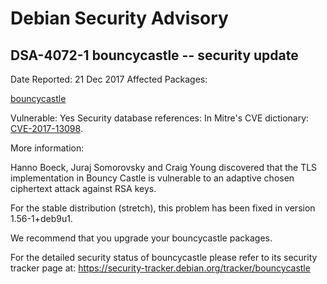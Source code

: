 
Debian Security Advisory
========================


DSA-4072-1 bouncycastle -- security update
------------------------------------------



Date Reported:
21 Dec 2017
Affected Packages:

[bouncycastle](https://packages.debian.org/src:bouncycastle)

Vulnerable:
Yes
Security database references:
In Mitre's CVE dictionary: [CVE-2017-13098](https://security-tracker.debian.org/tracker/CVE-2017-13098).  

More information:

Hanno Boeck, Juraj Somorovsky and Craig Young discovered that the
TLS implementation in Bouncy Castle is vulnerable to an adaptive chosen
ciphertext attack against RSA keys.


For the stable distribution (stretch), this problem has been fixed in
version 1.56-1+deb9u1.


We recommend that you upgrade your bouncycastle packages.


For the detailed security status of bouncycastle please refer to
its security tracker page at:
<https://security-tracker.debian.org/tracker/bouncycastle>





